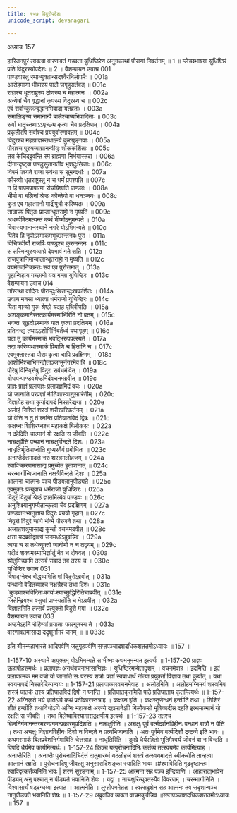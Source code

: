 ```yaml
---
title: १५७ विदुरोपदेशः
unicode_script: devanagari

---
```



अध्यायः 157

हास्तिनपुरं त्यक्त्वा वारणावतं गच्छता युधिष्ठिरेण अनुगच्छथां पौराणां निवर्तनम् ॥ 1 ॥ म्लेच्छभाषया युधिष्ठिरं प्रति विदुरस्योपदेशः ॥ 2 ॥
वैशम्पायन उवाच 	001  
पाण्डवास्तु रथान्युक्तान्सदश्वैरनिलोपमैः ।	001a  
आरोहमाणा भीष्मस्य पादौ जगृहुरार्तवत् ॥	001c  
राज्ञश्च धृतराष्ट्रस्य द्रोणस्य च महात्मनः ।	002a  
अन्येषां चैव वृद्धानां कृपस्य विदुरस्य च ॥	002c  
एवं सर्वान्कुरून्वृद्धानभिवाद्य यतव्रताः ।	003a  
समालिङ्ग्य समानान्वै बालैश्चाप्यभिवादिताः ॥	003c  
सर्वा मातॄस्तथाऽऽपृच्छ्य कृत्वा चैव प्रदक्षिणम् ।	004a  
प्रकृतीरपि सर्वाश्च प्रययुर्वारणावतम् ॥	004c  
विदुरश्च महाप्राज्ञस्तथाऽन्ये कुरुपुङ्गवाः ।	005a  
पौराश्च पुरुषव्याघ्रानन्वीयुः शोककर्शिताः ॥	005c  
तत्र केचिद्ब्रुवन्ति स्म ब्राह्मणा निर्भयास्तदा ।	006a  
दीनान्दृष्ट्वा पाण्डुसुतानतीव भृशदुःखिताः ॥	006c  
विषमं पश्यते राजा सर्वथा स सुमन्दधीः ।	007a  
कौरव्यो धृतराष्ट्रस्तु न च धर्मं प्रपश्यति ॥	007c  
न हि पापमपापात्मा रोचयिष्यति पाण्डवः ।	008a  
भीमो वा बलिनां श्रेष्ठः कौन्तेयो वा धनञ्जयः ॥	008c  
कुत एव महात्मानौ माद्रीपुत्रौ करिष्यतः ।	009a  
तान्राज्यं पितृतः प्राप्तान्धृतराष्ट्रो न मृष्यति ॥	009c  
अधर्म्यमिदमत्यन्तं कथं भीष्मोऽनुमन्यते ।	010a  
विवास्यमानानस्थाने नगरे योऽभिमन्यते ॥	010c  
पितेव हि नृपोऽस्माकमभूच्छान्तनवः पुरा ।	011a  
विचित्रवीर्यो राजर्षिः पाण्डुश्च कुरुनन्दनः ॥	011c  
स तस्मिन्पुरुषव्याघ्रे देवभावं गते सति ।	012a  
राजपुत्रानिमान्बालान्धृतराष्ट्रो न मृष्यति ॥	012c  
वयमेतदनिच्छन्तः सर्व एव पुरोत्तमात् ।	013a  
गृहान्विहाय गच्छामो यत्र गन्ता युधिष्ठिरः ॥	013c  
वैशम्पायन उवाच 	014  
तांस्तथा वादिनः पौरान्दुःखितान्दुःखकर्शितः ।	014a  
उवाच मनसा ध्यात्वा धर्मराजो युधिष्ठिरः ॥	014c  
पिता मान्यो गुरुः श्रेष्ठो यदाह पृथिवीपतिः ।	015a  
अशङ्कमानैस्तत्कार्यमस्माभिरिति नो व्रतम् ॥	015c  
भवन्तः सुहृदोऽस्माकं यात कृत्वा प्रदक्षिणम् ।	016a  
प्रतिनन्द्य तथाऽऽशीर्भिर्निवर्तध्वं यथागृहम् ॥	016c  
यदा तु कार्यमस्माकं भवद्भिरुपपत्स्यते ।	017a  
तदा करिष्यथास्माकं प्रियाणि च हितानि च ॥	017c  
एवमुक्तास्तदा पौराः कृत्वा चापि प्रदक्षिणम् ।	018a  
आशीर्भिश्चाभिनन्द्यैताञ्जग्मुर्नगरमेव हि ॥	018c  
पौरेषु विनिवृत्तेषु विदुरः सर्वधर्मवित् ।	019a  
बोधयन्पाण्डवश्रेष्ठमिदंवचनमब्रवीत् ॥	019c  
प्राज्ञः प्राज्ञं प्रलापज्ञः प्रलापज्ञमिदं वचः ।	020a  
यो जानाति परप्रज्ञां नीतिशास्त्रानुसारिणीम् ।	020c  
विज्ञायेह तथा कुर्यादापदं निस्तरेद्यथा ॥	020e  
अलोहं निशितं शस्त्रं शरीरपरिकर्तनम् ।	021a  
यो वेत्ति न तु तं घ्नन्ति प्रतिघातविदं द्विषः ॥	021c  
कक्षघ्नः शिशिरघ्नश्च महाकक्षे बिलौकसः ।	022a  
न दहेदिति चात्मानं यो रक्षति स जीवति ॥	022c  
नाचक्षुर्वेत्ति पन्थानं नाचक्षुर्विन्दते दिशः ।	023a  
नाधृतिर्भूतिमाप्नोति बुध्यस्वैवं प्रबोधितः ॥	023c  
अनाप्तैर्दत्तमादत्ते नरः शस्त्रमलोहजम् ।	024a  
श्वाविच्छरणमासाद्य प्रमुच्येत हुताशनात् ॥	024c  
चरन्मार्गान्विजानाति नक्षत्रैर्विन्दते दिशः ।	025a  
आत्मना चात्मनः पञ्च पीडयन्नानुपीड्यते ॥	025c  
एवमुक्तः प्रत्युवाच धर्मराजो युधिष्ठिरः ।	026a  
विदुरं विदुषां श्रेष्ठं ज्ञातमित्येव पाण्डवः ॥	026c  
अनुशिक्ष्यानुगम्यैतान्कृत्वा चैव प्रदक्षिणम् ।	027a  
पाण्डवानभ्यनुज्ञाय विदुरः प्रययौ गृहान् ॥	027c  
निवृत्ते विदुरे चापि भीष्मे पौरजने तथा ।	028a  
अजातशत्रुमासाद्य कुन्ती वचनमब्रवीत् ॥	028c  
क्षत्ता यदब्रवीद्वाक्यं जनमध्येऽब्रुवन्निव ।	029a  
त्वया च स तथेत्युक्तो जानीमो न च तद्वयम् ॥	029c  
यदीदं शक्यमस्माभिर्ज्ञातुं नैव च दोषवत् ।	030a  
श्रोतुमिच्छामि तत्सर्वं संवादं तव तस्य च ॥	030c  
युधिष्ठिर उवाच 	031  
विषादग्नेश्च बोद्धव्यमिति मां विदुरोऽब्रवीत् ।	031a  
पन्थानो वेदितव्याश्च नक्षत्रैश्च तथा दिशः ।	031c  
`कुड्याश्चविदिताःकार्याःस्याच्छुद्धिरितिचाब्रवीत् ॥	031e  
जितेन्द्रियश्च वसुधां प्राप्स्यतीति च मेऽब्रवीत् ।	032a  
विज्ञातमिति तत्सर्वं प्रत्युक्तो विदुरो मया ॥	032c  
वैशम्पायन उवाच 	033  
अष्टमेऽहनि रोहिण्यां प्रयाताः फाल्गुनस्य ते ।	033a  
वारणावतमासाद्य ददृशुर्नागरं जनम् ॥ ॥	033c  

इति श्रीमन्महाभारते आदिपर्वणि जतुगृहपर्वणि सप्तपञ्चादशदधिकशततमोऽध्यायः ॥ 157 ॥

1-157-10 अस्थाने अयुक्तम् योऽभिमन्यते स भीष्मः कथमनुमन्यत इत्यर्थः ॥
 1-157-20 प्राज्ञः ऊहापोहसमर्थः । प्रलापज्ञः अनर्थवचनाभासाभिज्ञः । युधिष्ठिरमप्येतादृशम् । वचनमेवाह । इदमिति । इदं प्रलापात्मकं मम वचो यो जानाति सः परस्य शत्रोः प्रज्ञां स्वबाधार्थं नीत्या प्रयुक्तां विज्ञाय तथा कुर्यात् । यथा स्वयमापदं निस्तरेदित्यन्वयः ॥
 1-157-21 प्रलापाकारवचनमेवाह । अलोहमिति । अलोहमग्निमयं शस्त्रमिव शस्त्रं घातकं तस्य प्रतिघातविदं द्विषो न घ्नन्ति । प्रतिघातकृतमिति पाठे प्रतिघाताय कृतमित्यर्थः ॥ 
1-157-22 अग्निकृते भये ज्ञातेऽपि कथं प्रतीकारस्तत्राह । कक्षघ्न इति । कक्षस्तृणेन्धनं हन्तीति तथा । शिशिरं शीतं हन्तीति तथाविधोऽपि अग्निः महाकक्षे अरण्ये दह्यमानेऽपि बिलौकसो मूषिकादीन्न दहति इत्थमात्मानं यो रक्षति स जीवति । तथा बिलेष्वाविश्यागाराद्रक्षणीय इत्यर्थः ॥ 1-157-23 ततश्च बिलनिर्गमानन्तरमरण्यगमन्प्रकारमुपदिशति । नाचक्षुरिति । अचक्षुः पूर्वं वर्त्मदर्शनविहीनः पन्थानं रात्रौ न वेत्ति । तथा अचक्षुः विज्ञानविहीनः दिशो न विन्दते न प्रत्यभिजानाति । अतः पूर्वमेव वर्त्मदिशौ द्रष्टव्ये इति भावः । कथमस्माकं बिलप्रवेशनिर्गमाविति चेत्तत्राह । नाधृतिरिति । दुःखे धैर्यरहितो भूतिमैश्वर्यं जीवनं वा न विन्दति । विपदि धैर्यमेव कार्यमित्यर्थः ॥ 
1-157-24 किञ्च यत्पुरोचनादिभिः कर्तव्यं तत्स्वयमेव कार्यमित्याह । अनाप्तैरिति । अनाप्तैः पुरोचनादिभिर्दत्तं दातुमारब्धं यदलोहजं शस्त्रं तत्स्वयमादत्ते स्वीकरोति तान्हत्वा आत्मानं रक्षति । पुरोचनादिषु जीवत्सु अनुसारादिशङ्का स्यादिति भावः ।#श्वाविदिति गूढदृष्टान्तः | श्वाविद्वत्कर्तव्यमिति भावः | शरणं सुरङ्गाम् ॥ 
1-157-25 आत्मना सह पञ्च इन्द्रियाणि । आहाराद्यभावेन पीडयम् अनु पश्चात् न पीड्यते भवानिति शेषः । यद्वा । नाचक्षुरित्युक्तस्यैव विवरणम् । चरन्मार्गानिति । विश्वासार्थं षड्दग्धव्या इत्याह । आत्मनेति । लुप्तोपममेतत् । त्वत्सदृशेन सह आत्मनः तव सदृशान्पञ्च नानुपीड्यते भवानिति शेषः ॥ 1-157-29 अब्रुवन्निव व्यक्तां वाचमकुर्वन्निव ॥सप्तपञ्चाशदधिकशततमोऽध्यायः ॥ 157 ॥